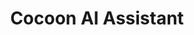 ---
title: Cocoon AI Assistant
emoji: 🧠
colorFrom: blue
colorTo: pink
sdk: docker
app_file: app.py
pinned: false
license: mit
---